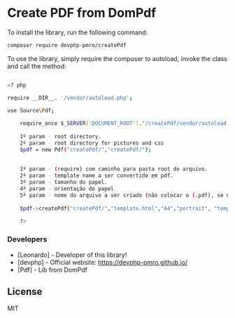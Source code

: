 # Create PDF from DomPdf



To install the library, run the following command:

``` sh
composer require devphp-pmro/createPdf
```

To use the library, simply require the composer to autoload, invoke the class and call the method:

``` sh

<? php

require __DIR__. '/vendor/autoload.php';

use Source\Pdf;
    
    require_once $_SERVER['DOCUMENT_ROOT']."/createPdf/vendor/autoload.php";
    
    1º param - root directory.
    2º param - root directory for pictures and css
    $pdf = new Pdf("createPdf/","createPdf/"); 
    
   
    1º param - (require) com caminho para pasta root do arquivo. 
    2º param - template name a ser convertido em pdf.
    3º param - tamanho do papel.
    4º param - orientação do papel
    5º param - nome do arquivo a ser criado (não colocar o (.pdf), se não especificado date('d-m-Y').'.pdf'
    
    $pdf->createPdf("createPdf/","template.html","A4","portrait", "template");
    
    ?>
```

### Developers
* [Leonardo] - Developer of this library!
* [devphp] - Official website: <https://devphp-pmro.github.io/>
* [Pdf] - Lib from DomPdf

License
----

MIT